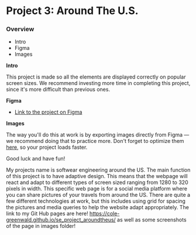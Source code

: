 # Project 3: Around The U.S.

### Overview

- Intro
- Figma
- Images

**Intro**

This project is made so all the elements are displayed correctly on popular screen sizes. We recommend investing more time in completing this project, since it's more difficult than previous ones.

**Figma**

- [Link to the project on Figma](https://www.figma.com/file/ii4xxsJ0ghevUOcssTlHZv/Sprint-3%3A-Around-the-US?node-id=0%3A1)

**Images**

The way you'll do this at work is by exporting images directly from Figma — we recommend doing that to practice more. Don't forget to optimize them [here](https://tinypng.com/), so your project loads faster.

Good luck and have fun!

My projects name is softwear engineering around the US. The main function of this project is to have adaptive design. This means that the webpage will react and adapt to different types of screen sized ranging from 1280 to 320 pixels in width. This specific web page is for a social media platform where you can share pictures of your travels from around the US. There are quite a few different technologies at work, but this includes using grid for spacing the pictures and media queries to help the website adapt appropriately. The link to my Git Hub pages are here! https://cole-greenwald.github.io/se_project_aroundtheus/ as well as some screenshots of the page in images folder!
